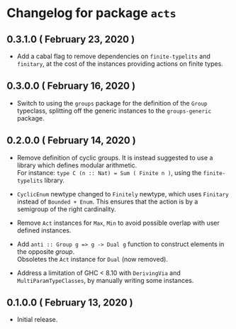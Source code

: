 # Changelog for package `acts`

## 0.3.1.0 ( February 23, 2020 )

* Add a cabal flag to remove dependencies on `finite-typelits` and `finitary`,
at the cost of the instances providing actions on finite types.

## 0.3.0.0 ( February 16, 2020 )

* Switch to using the `groups` package for the definition of the `Group` typeclass,
splitting off the generic instances to the `groups-generic` package.

## 0.2.0.0 ( February 14, 2020 )

* Remove definition of cyclic groups.
It is instead suggested to use a library which defines modular arithmetic.    
For instance: `type C (n :: Nat) = Sum ( Finite n )`, using the `finite-typelits` library.

* `CyclicEnum` newtype changed to `Finitely` newtype, which uses `Finitary` instead of `Bounded + Enum`.
This ensures that the action is by a semigroup of the right cardinality.

* Remove `Act` instances for `Max`, `Min` to avoid possible overlap with user defined instances.

* Add `anti :: Group g => g -> Dual g` function to construct elements in the opposite _group_.    
Obsoletes the `Act` instance for `Dual` (now removed).

* Address a limitation of GHC < 8.10 with `DerivingVia` and `MultiParamTypeClasses`,
by manually writing some instances.

## 0.1.0.0 ( February 13, 2020 )

* Initial release.
